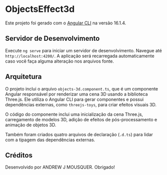 # ObjectsEffect3d

Este projeto foi gerado com o [Angular CLI](https://github.com/angular/angular-cli) na versão 16.1.4.

## Servidor de Desenvolvimento

Execute `ng serve` para iniciar um servidor de desenvolvimento. Navegue até `http://localhost:4200/`. A aplicação será recarregada automaticamente caso você faça alguma alteração nos arquivos fonte.

## Arquitetura

O projeto inclui o arquivo `objects-3d.component.ts`, que é um componente Angular responsável por renderizar uma cena 3D usando a biblioteca Three.js. Ele utiliza o Angular CLI para gerar componentes e possui dependências externas, como `threejs-toys`, para criar efeitos visuais 3D.

O código do componente inclui uma inicialização da cena Three.js, carregamento de modelos 3D, adição de efeitos de pós-processamento e animação de objetos 3D.

Também foram criados quatro arquivos de declaração (`.d.ts`) para lidar com a tipagem das dependências externas.

## Créditos

Desenvolvido por ANDREW J MOUSQUER. Obrigado!
